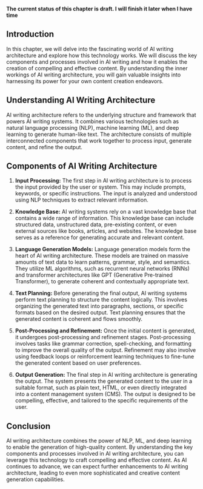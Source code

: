 **The current status of this chapter is draft. I will finish it later when I have time**

Introduction
------------

In this chapter, we will delve into the fascinating world of AI writing architecture and explore how this technology works. We will discuss the key components and processes involved in AI writing and how it enables the creation of compelling and effective content. By understanding the inner workings of AI writing architecture, you will gain valuable insights into harnessing its power for your own content creation endeavors.

Understanding AI Writing Architecture
-------------------------------------

AI writing architecture refers to the underlying structure and framework that powers AI writing systems. It combines various technologies such as natural language processing (NLP), machine learning (ML), and deep learning to generate human-like text. The architecture consists of multiple interconnected components that work together to process input, generate content, and refine the output.

Components of AI Writing Architecture
-------------------------------------

1. **Input Processing:** The first step in AI writing architecture is to process the input provided by the user or system. This may include prompts, keywords, or specific instructions. The input is analyzed and understood using NLP techniques to extract relevant information.

2. **Knowledge Base:** AI writing systems rely on a vast knowledge base that contains a wide range of information. This knowledge base can include structured data, unstructured data, pre-existing content, or even external sources like books, articles, and websites. The knowledge base serves as a reference for generating accurate and relevant content.

3. **Language Generation Models:** Language generation models form the heart of AI writing architecture. These models are trained on massive amounts of text data to learn patterns, grammar, style, and semantics. They utilize ML algorithms, such as recurrent neural networks (RNNs) and transformer architectures like GPT (Generative Pre-trained Transformer), to generate coherent and contextually appropriate text.

4. **Text Planning:** Before generating the final output, AI writing systems perform text planning to structure the content logically. This involves organizing the generated text into paragraphs, sections, or specific formats based on the desired output. Text planning ensures that the generated content is coherent and flows smoothly.

5. **Post-Processing and Refinement:** Once the initial content is generated, it undergoes post-processing and refinement stages. Post-processing involves tasks like grammar correction, spell-checking, and formatting to improve the overall quality of the output. Refinement may also involve using feedback loops or reinforcement learning techniques to fine-tune the generated content based on user preferences.

6. **Output Generation:** The final step in AI writing architecture is generating the output. The system presents the generated content to the user in a suitable format, such as plain text, HTML, or even directly integrated into a content management system (CMS). The output is designed to be compelling, effective, and tailored to the specific requirements of the user.

Conclusion
----------

AI writing architecture combines the power of NLP, ML, and deep learning to enable the generation of high-quality content. By understanding the key components and processes involved in AI writing architecture, you can leverage this technology to craft compelling and effective content. As AI continues to advance, we can expect further enhancements to AI writing architecture, leading to even more sophisticated and creative content generation capabilities.
